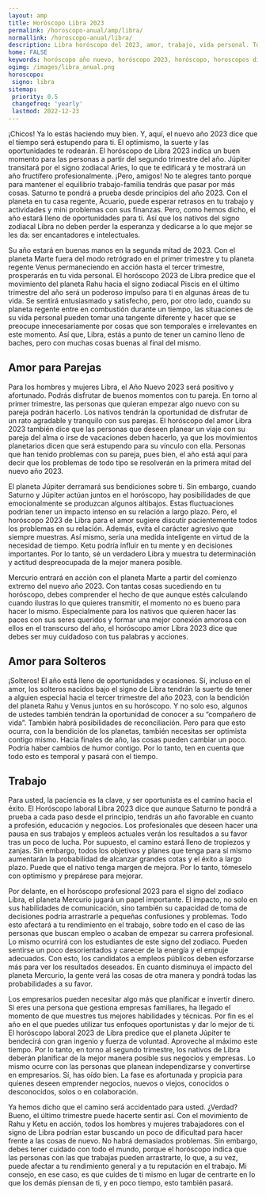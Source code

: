 ```yaml
---
layout: amp
title: Horóscopo Libra 2023 
permalink: /horoscopo-anual/amp/libra/
normallink: /horoscopo-anual/libra/
description: Libra horóscopo del 2023, amor, trabajo, vida personal. Todas las predicciones para Libra 2023 gratis. Disfruta este año nuevo.
home: FALSE
keywords: horóscopo año nuevo, horóscopo 2023, horóscopo, horoscopos diarios gratis del dia de hoy, horóscopo diario gratis,horóscopo ano nuevo 2023, horóscopo esperanza gracia, horoscopo Libra 2023, horoscop, horóscopos gratis, horoscopo Libra, horoscopo Libra 2023 gratis, Tarot, Astrologia, Zodíaco, Libra, horoscopo gratis,tarot en femenino,videncia gratuita,horoscopos gratuitos,horóscopos, astrologia,videncia gratis
ogimg: /images/libra_anual.png
horoscopo:
 signo: libra
sitemap:
 priority: 0.5
 changefreq: 'yearly'
 lastmod: 2022-12-23
---
```





¡Chicos! Ya lo estás haciendo muy bien. Y, aquí, el nuevo año 2023 dice que el tiempo será estupendo para ti. El optimismo, la suerte y las oportunidades te rodearán. El horóscopo de Libra 2023 indica un buen momento para las personas a partir del segundo trimestre del año. Júpiter transitará por el signo zodiacal Aries, lo que te edificará y te mostrará un año fructífero profesionalmente. ¡Pero, amigos! No te alegres tanto porque para mantener el equilibrio trabajo-familia tendrás que pasar por más cosas. Saturno te pondrá a prueba desde principios del año 2023. Con el planeta en tu casa regente, Acuario, puede esperar retrasos en tu trabajo y actividades y mini problemas con sus finanzas. Pero, como hemos dicho, el año estará lleno de oportunidades para ti. Así que los nativos del signo zodiacal Libra no deben perder la esperanza y dedicarse a lo que mejor se les da: ser encantadores e intelectuales.

Su año estará en buenas manos en la segunda mitad de 2023. Con el planeta Marte fuera del modo retrógrado en el primer trimestre y tu planeta regente Venus permaneciendo en acción hasta el tercer trimestre, prosperarás en tu vida personal. El horóscopo 2023 de Libra predice que el movimiento del planeta Rahu hacia el signo zodiacal Piscis en el último trimestre del año será un poderoso impulso para ti en algunas áreas de tu vida. Se sentirá entusiasmado y satisfecho, pero, por otro lado, cuando su planeta regente entre en combustión durante un tiempo, las situaciones de su vida personal pueden tomar una tangente diferente y hacer que se preocupe innecesariamente por cosas que son temporales e irrelevantes en este momento. Así que, Libra, estás a punto de tener un camino lleno de baches, pero con muchas cosas buenas al final del mismo.

## Amor para Parejas

Para los hombres y mujeres Libra, el Año Nuevo 2023 será positivo y afortunado. Podrás disfrutar de buenos momentos con tu pareja. En torno al primer trimestre, las personas que quieran empezar algo nuevo con su pareja podrán hacerlo. Los nativos tendrán la oportunidad de disfrutar de un rato agradable y tranquilo con sus parejas. El horóscopo del amor Libra 2023 también dice que las personas que deseen planear un viaje con su pareja del alma o irse de vacaciones deben hacerlo, ya que los movimientos planetarios dicen que será estupendo para su vínculo con ella. Personas que han tenido problemas con su pareja, pues bien, el año está aquí para decir que los problemas de todo tipo se resolverán en la primera mitad del nuevo año 2023.

El planeta Júpiter derramará sus bendiciones sobre ti. Sin embargo, cuando Saturno y Júpiter actúan juntos en el horóscopo, hay posibilidades de que emocionalmente se produzcan algunos altibajos. Estas fluctuaciones podrían tener un impacto intenso en su relación a largo plazo. Pero, el horóscopo 2023 de Libra para el amor sugiere discutir pacientemente todos los problemas en su relación. Además, evita el carácter agresivo que siempre muestras. Así mismo, sería una medida inteligente en virtud de la necesidad de tiempo. Ketu podría influir en tu mente y en decisiones importantes. Por lo tanto, sé un verdadero Libra y muestra tu determinación y actitud despreocupada de la mejor manera posible.

Mercurio entrará en acción con el planeta Marte a partir del comienzo extremo del nuevo año 2023. Con tantas cosas sucediendo en tu horóscopo, debes comprender el hecho de que aunque estés calculando cuando ilustras lo que quieres transmitir, el momento no es bueno para hacer lo mismo. Especialmente para los nativos que quieren hacer las paces con sus seres queridos y formar una mejor conexión amorosa con ellos en el transcurso del año, el horóscopo amor Libra 2023 dice que debes ser muy cuidadoso con tus palabras y acciones.

## Amor para Solteros

¡Solteros! El año está lleno de oportunidades y ocasiones. Sí, incluso en el amor, los solteros nacidos bajo el signo de Libra tendrán la suerte de tener a alguien especial hacia el tercer trimestre del año 2023, con la bendición del planeta Rahu y Venus juntos en su horóscopo. Y no solo eso, algunos de ustedes también tendrán la oportunidad de conocer a su “compañero de vida”. También habrá posibilidades de reconciliación. Pero para que esto ocurra, con la bendición de los planetas, también necesitas ser optimista contigo mismo. Hacia finales de año, las cosas pueden cambiar un poco. Podría haber cambios de humor contigo. Por lo tanto, ten en cuenta que todo esto es temporal y pasará con el tiempo.

## Trabajo

Para usted, la paciencia es la clave, y ser oportunista es el camino hacia el éxito. El Horóscopo laboral Libra 2023 dice que aunque Saturno te pondrá a prueba a cada paso desde el principio, tendrás un año favorable en cuanto a profesión, educación y negocios. Los profesionales que deseen hacer una pausa en sus trabajos y empleos actuales verán los resultados a su favor tras un poco de lucha. Por supuesto, el camino estará lleno de tropiezos y zanjas. Sin embargo, todos los objetivos y planes que tenga para sí mismo aumentarán la probabilidad de alcanzar grandes cotas y el éxito a largo plazo. Puede que el nativo tenga margen de mejora. Por lo tanto, tómeselo con optimismo y prepárese para mejorar.

Por delante, en el horóscopo profesional 2023 para el signo del zodiaco Libra, el planeta Mercurio jugará un papel importante. El impacto, no solo en sus habilidades de comunicación, sino también su capacidad de toma de decisiones podría arrastrarle a pequeñas confusiones y problemas. Todo esto afectará a tu rendimiento en el trabajo, sobre todo en el caso de las personas que buscan empleo o acaban de empezar su carrera profesional. Lo mismo ocurrirá con los estudiantes de este signo del zodiaco. Pueden sentirse un poco desorientados y carecer de la energía y el empuje adecuados. Con esto, los candidatos a empleos públicos deben esforzarse más para ver los resultados deseados. En cuanto disminuya el impacto del planeta Mercurio, la gente verá las cosas de otra manera y pondrá todas las probabilidades a su favor.

Los empresarios pueden necesitar algo más que planificar e invertir dinero. Si eres una persona que gestiona empresas familiares, ha llegado el momento de que muestres tus mejores habilidades y técnicas. Por fin es el año en el que puedes utilizar tus enfoques oportunistas y dar lo mejor de ti. El horóscopo laboral 2023 de Libra predice que el planeta Júpiter te bendecirá con gran ingenio y fuerza de voluntad. Aproveche al máximo este tiempo. Por lo tanto, en torno al segundo trimestre, los nativos de Libra deberán planificar de la mejor manera posible sus negocios y empresas. Lo mismo ocurre con las personas que planean independizarse y convertirse en empresarios. Sí, has oído bien. La fase es afortunada y propicia para quienes deseen emprender negocios, nuevos o viejos, conocidos o desconocidos, solos o en colaboración.

Ya hemos dicho que el camino será accidentado para usted. ¿Verdad? Bueno, el último trimestre puede hacerte sentir así. Con el movimiento de Rahu y Ketu en acción, todos los hombres y mujeres trabajadores con el signo de Libra podrían estar buscando un poco de dificultad para hacer frente a las cosas de nuevo. No habrá demasiados problemas. Sin embargo, debes tener cuidado con todo el mundo, porque el horóscopo indica que las personas con las que trabajas pueden arrastrarte, lo que, a su vez, puede afectar a tu rendimiento general y a tu reputación en el trabajo. Mi consejo, en ese caso, es que cuides de ti mismo en lugar de centrarte en lo que los demás piensan de ti, y en poco tiempo, esto también pasará.